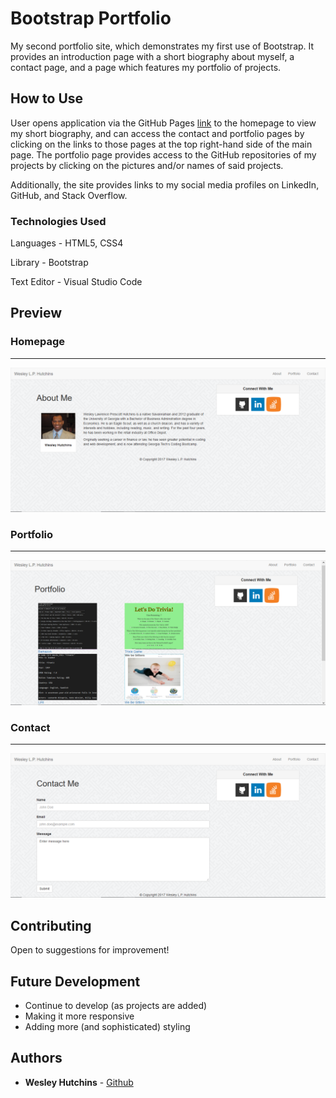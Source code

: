 # Bootstrap Portfolio

My second portfolio site, which demonstrates my first use of Bootstrap. It provides an introduction page with a short biography about myself, a contact page, and a page which features my portfolio of projects.

## How to Use

User opens application via the GitHub Pages [link](https://wespres1990.github.io/Bootstrap-Portfolio/index.html) to the homepage to view my short biography, and can access the contact and portfolio pages by clicking on the links to those pages at the top right-hand side of the main page. The portfolio page provides access to the GitHub repositories of my projects by clicking on the pictures and/or names of said projects.

Additionally, the site provides links to my social media profiles on LinkedIn, GitHub, and Stack Overflow.

### Technologies Used

Languages - HTML5, CSS4

Library - Bootstrap

Text Editor - Visual Studio Code


## Preview

### Homepage
- - - -
<img src="screenshots/about.PNG"/>

### Portfolio
- - - -
<img src="screenshots/portfolio.PNG"/>

### Contact
- - - -
<img src="screenshots/contact.PNG"/>


## Contributing

Open to suggestions for improvement!


## Future Development

* Continue to develop (as projects are added)
* Making it more responsive
* Adding more (and sophisticated) styling


## Authors

* **Wesley Hutchins** - [Github](https://github.com/WesPres1990)
